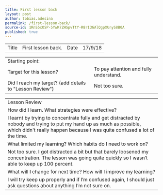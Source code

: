 ```yaml
---
title: First lesson back
layout: post
author: tobias.adesina
permalink: /first-lesson-back/
source-id: 1RnS5xOSP-5YwK7ZHSpvTtY-R8rI3GAlQgpXUnyS8B0A
published: true
---
```

<table>
  <tr>
    <td>Title</td>
    <td>First lesson back.</td>
    <td>Date</td>
    <td>17/9/18
</td>
  </tr>
</table>


<table>
  <tr>
    <td>Starting point:</td>
    <td></td>
  </tr>
  <tr>
    <td>Target for this lesson?</td>
    <td>To pay attention and fully understand.</td>
  </tr>
  <tr>
    <td>Did I reach my target? 
(add details to "Lesson Review")</td>
    <td>Not too sure.</td>
  </tr>
</table>


<table>
  <tr>
    <td>Lesson Review</td>
  </tr>
  <tr>
    <td>How did I learn. What strategies were effective?</td>
  </tr>
  <tr>
    <td>I learnt by trying to concentrate fully and get distracted by nobody and trying to put my hand up as much as possible, which didn't really happen because I was quite confused a lot of the time.</td>
  </tr>
  <tr>
    <td>What limited my learning? Which habits do I need to work on? </td>
  </tr>
  <tr>
    <td>Not too sure. I got distracted a bit but that barely loosened my concentration. The lesson was going quite quickly so I wasn’t able to keep up 100 percent.</td>
  </tr>
  <tr>
    <td>What will I change for next time? How will I improve my learning?</td>
  </tr>
  <tr>
    <td>I will try keep up properly and if I’m confused again, I should just ask questions about anything I’m not sure on.</td>
  </tr>
</table>


